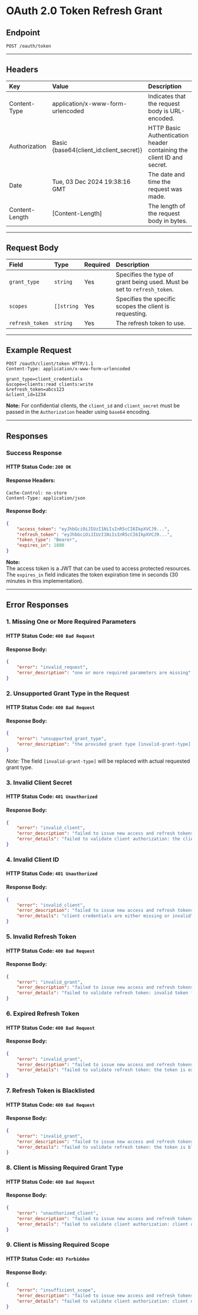 # OAuth 2.0 Token Refresh Grant

## Endpoint
```http
POST /oauth/token
```

---

## Headers
| Key             | Value                                   | Description                                                                |
| :-------------- | :---------------------------------------| :--------------------------------------------------------------------------|
| Content-Type    | application/x-www-form-urlencoded       | Indicates that the request body is URL-encoded.                            |
| Authorization   | Basic {base64(client_id:client_secret)} | HTTP Basic Authentication header containing the client ID and secret.      |
| Date            | Tue, 03 Dec 2024 19:38:16 GMT           | The date and time the request was made.                                    |
| Content-Length  | [Content-Length]                        | The length of the request body in bytes.                                   |

---

## Request Body
| Field           | Type       | Required  | Description                                                                     |
| :---------------|:-----------|:----------|:--------------------------------------------------------------------------------|
| `grant_type`    | `string`   | Yes       | Specifies the type of grant being used. Must be set to `refresh_token`.         |
| `scopes`        | `[]string` | Yes       | Specifies the specific scopes the client is requesting.                         |
| `refresh_token` | `string`   | Yes       | The refresh token to use.                                                       |

---

## Example Request
```http
POST /oauth/client/token HTTP/1.1
Content-Type: application/x-www-form-urlencoded

grant_type=client_credentials
&scope=clients:read clients:write
&refresh_token=abcs123
&client_id=1234
```

**Note:** For confidential clients, the `client_id` and `client_secret` must be passed in the `Authorization` header using `base64` encoding.

---

## Responses

### Success Response
#### HTTP Status Code: `200 OK`
#### Response Headers:
```
Cache-Control: no-store
Content-Type: application/json
```
#### Response Body:
```json
{
    "access_token": "eyJhbGciOiJIUzI1NiIsInR5cCI6IkpXVCJ9...",
    "refresh_token": "eyJhbGciOiJIUzI1NiIsInR5cCI6IkpXVCJ9...",
    "token_type": "Bearer",
    "expires_in": 1800
}
```

**Note:**  
The access token is a JWT that can be used to access protected resources. The `expires_in` field indicates the token expiration time in seconds (30 minutes in this implementation).

---

## Error Responses

### 1. Missing One or More Required Parameters
#### HTTP Status Code: `400 Bad Request`
#### Response Body:
```json
{
    "error": "invalid_request",
    "error_description": "one or more required parameters are missing"
}
```

### 2. Unsupported Grant Type in the Request
#### HTTP Status Code: `400 Bad Request`
#### Response Body:
```json
{
    "error": "unsupported_grant_type",
    "error_description": "the provided grant type [invalid-grant-type] is not supported"
}
```
*Note:* The field `[invalid-grant-type]` will be replaced with actual requested grant type.

### 3. Invalid Client Secret
#### HTTP Status Code: `401 Unauthorized`
#### Response Body:
```json
{
    "error": "invalid_client",
    "error_description": "failed to issue new access and refresh tokens",
    "error_details": "failed to validate client authorization: the client credentials are invalid or incorrectly formatted"
}
```

### 4. Invalid Client ID
#### HTTP Status Code: `401 Unauthorized`
#### Response Body:
```json
{
    "error": "invalid_client",
    "error_description": "failed to issue new access and refresh tokens",
    "error_details": "client credentials are either missing or invalid"
}
```

### 5. Invalid Refresh Token
#### HTTP Status Code: `400 Bad Request`
#### Response Body:
```json
{
    "error": "invalid_grant",
    "error_description": "failed to issue new access and refresh tokens",
    "error_details": "failed to validate refresh token: invalid token format"
}
```

### 6. Expired Refresh Token
#### HTTP Status Code: `400 Bad Request`
#### Response Body:
```json
{
    "error": "invalid_grant",
    "error_description": "failed to issue new access and refresh tokens",
    "error_details": "failed to validate refresh token: the token is expired"
}
```

### 7. Refresh Token is Blacklisted
#### HTTP Status Code: `400 Bad Request`
#### Response Body:
```json
{
    "error": "invalid_grant",
    "error_description": "failed to issue new access and refresh tokens",
    "error_details": "failed to validate refresh token: the token is blacklisted"
}
```

### 8. Client is Missing Required Grant Type
#### HTTP Status Code: `400 Bad Request`
#### Response Body:
```json
{
    "error": "unauthorized_client",
    "error_description": "failed to issue new access and refresh tokens",
    "error_details": "failed to validate client authorization: client does not have the required grant type"
}
```

### 9. Client is Missing Required Scope
#### HTTP Status Code: `403 Forbidden`
#### Response Body: 
```json
{
    "error": "insufficient_scope",
    "error_description": "failed to issue new access and refresh tokens",
    "error_details": "failed to validate client authorization: client does not have the required scope(s)"
}
```